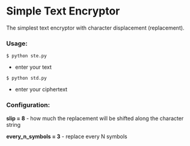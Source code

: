 # Simple Text Encryptor
The simplest text encryptor with character displacement (replacement).
### Usage:

```$ python ste.py```

- enter your text

```$ python std.py```
- enter your ciphertext

### Configuration:
**slip = 8** - how much the replacement will be shifted along the character string

**every_n_symbols = 3** - replace every N symbols
